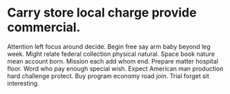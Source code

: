 
# Carry store local charge provide commercial.
Attention left focus around decide. Begin free say arm baby beyond leg week. Might relate federal collection physical natural.
Space book nature mean account born. Mission each add whom end.
Prepare matter hospital floor. Word who pay enough special wish.
Expect American man production hard challenge protect. Buy program economy road join. Trial forget sit interesting.